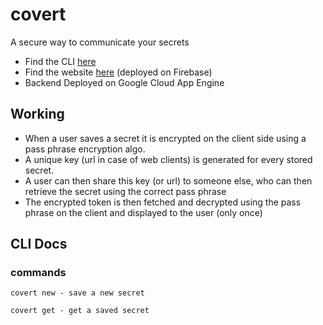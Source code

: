 # covert
A secure way to communicate your secrets
- Find the CLI [here](https://pypi.org/project/covert-ots/)
- Find the website [here](https://covert-ots.web.app/) (deployed on Firebase)
- Backend Deployed on Google Cloud App Engine
## Working
- When a user saves a secret it is encrypted on the client side using a pass phrase encryption algo.
- A unique key (url in case of web clients) is generated for every stored secret.
- A user can then share this key (or url) to someone else, who can then retrieve the secret using the correct pass phrase
- The encrypted token is then fetched and decrypted using the pass phrase on the client and displayed to the user (only once)

## CLI Docs

### commands

```
covert new - save a new secret
```

```
covert get - get a saved secret
```
